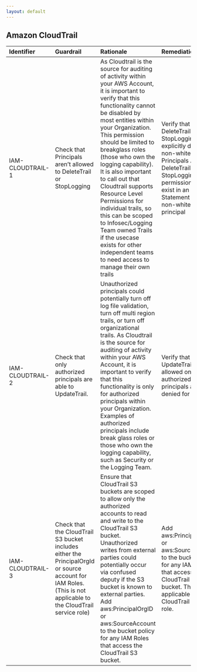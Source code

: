 ```yaml
---
layout: default
---
```


## Amazon CloudTrail

| Identifier       | Guardrail                                                                                                                                                       | Rationale                                                                                                                                                                                                                                                                                                                                                                                                                                                                                                                                                      | Remediation                                                                                                                                                                                                      | References                                                                                                                                                                                                                                                                                                                                                    | Policy                                | IAM Actions                                          |
|:-----------------|:----------------------------------------------------------------------------------------------------------------------------------------------------------------|:---------------------------------------------------------------------------------------------------------------------------------------------------------------------------------------------------------------------------------------------------------------------------------------------------------------------------------------------------------------------------------------------------------------------------------------------------------------------------------------------------------------------------------------------------------------|:-----------------------------------------------------------------------------------------------------------------------------------------------------------------------------------------------------------------|:--------------------------------------------------------------------------------------------------------------------------------------------------------------------------------------------------------------------------------------------------------------------------------------------------------------------------------------------------------------|:--------------------------------------|:-----------------------------------------------------|
| IAM-CLOUDTRAIL-1 | Check that Principals aren’t allowed to DeleteTrail or StopLogging                                                                                              | As Cloudtrail is the source for auditing of activity within your AWS Account, it is important to verify that this functionality cannot be disabled by most entities within your Organization. This permission should be limited to breakglass roles (those who own the logging capability). It is also important to call out that Cloudtrail supports Resource Level Permissions for individual trails, so this can be scoped to Infosec/Logging Team owned Trails if the usecase exists for other independent teams to need access to manage their own trails | Verify that DeleteTrail and StopLogging are explicitly denied to non-whitelisted Principals And That DeleteTrail and StopLogging permissions don’t exist in an Allow Statement for any non-whitelisted principal | https://docs.aws.amazon.com/awscloudtrail/latest/userguide/security_iam_id-based-policy-examples.html https://docs.aws.amazon.com/IAM/latest/UserGuide/list_awscloudtrail.html                                                                                                                                                                                | Service Control Policy and IAM Policy | ['cloudtrail:DeleteTrail', 'cloudtrail:StopLogging'] |
| IAM-CLOUDTRAIL-2 | Check that only authorized principals are able to UpdateTrail.                                                                                                  | Unauthorized principals could potentially turn off log file validation, turn off multi region trails, or turn off organizational trails. As Cloudtrail is the source for auditing of activity within your AWS Account, it is important to verify that this functionality is only for authorized principals within your Organization. Examples of authorized principals include break glass roles or those who own the logging capability, such as Security or the Logging Team.                                                                                | Verify that UpdateTrail is allowed only for authorized principals and denied for all else.                                                                                                                       | https://docs.aws.amazon.com/awscloudtrail/latest/APIReference/API_UpdateTrail.html                                                                                                                                                                                                                                                                            |                                       | cloudtrail:UpdateTrail                               |
| IAM-CLOUDTRAIL-3 | Check that the CloudTrail S3 bucket includes either the PrincipalOrgId or source account for IAM Roles. (This is not applicable to the CloudTrail service role) | Ensure that CloudTrail S3 buckets are scoped to allow only the authorized accounts to read and write to the CloudTrail S3 bucket. Unauthorized writes from external parties could potentially occur via confused deputy if the S3 bucket is known to external parties. Add aws:PrincipalOrgID or aws:SourceAccount to the bucket policy for any IAM Roles that access the CloudTrail S3 bucket.                                                                                                                                                                | Add aws:PrincipalOrgID or aws:SourceAccount to the bucket policy for any IAM Roles that access the CloudTrail S3 bucket. This is not applicable to the CloudTrail service role.                                  | https://docs.aws.amazon.com/awscloudtrail/latest/userguide/cloudtrail-set-bucket-policy-for-multiple-accounts.html https://docs.aws.amazon.com/IAM/latest/UserGuide/reference_policies_condition-keys.html#condition-keys-principalorgid https://docs.aws.amazon.com/IAM/latest/UserGuide/reference_policies_condition-keys.html#condition-keys-sourceaccount | IAM Role                              |                                                      |